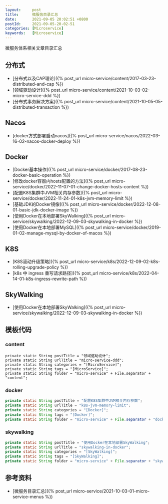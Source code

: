 ```yaml
---
layout:     post
title:      微服务目录汇总
date:       2021-09-05 20:02:51 +0800
postId:     2021-09-05-20-02-51
categories: [Microservice]
keywords:   [Microservice]
---
```

微服务体系相关文章目录汇总

## 分布式
* [分布式以及CAP理论]({% post_url micro-service/content/2017-03-23-distributed-and-cap %})
* [领域驱动设计]({% post_url micro-service/content/2021-10-03-02-micro-service-ddd %})
* [分布式事务解决方案]({% post_url micro-service/content/2021-10-05-05-distributed-transaction %})

## Nacos
* [docker方式部署启动nacos]({% post_url micro-service/nacos/2022-03-16-02-nacos-docker-deploy %})

## Docker
* [Docker基本操作]({% post_url micro-service/docker/2017-08-23-docker-basic-operation %})
* [修改docker容器内hosts配置的方法]({% post_url micro-service/docker/2022-11-07-01-change-docker-hosts-content %})
* [配置K8S集群中JVM相关内存参数]({% post_url micro-service/docker/2022-11-24-01-k8s-jvm-memory-limit %})
* [基础JDK的Docker镜像]({% post_url micro-service/docker/2022-12-08-01-basic-jdk-docker-image %})
* [使用Docker在本地部署SkyWalking]({% post_url micro-service/skywalking/2022-12-09-03-skywalking-in-docker %})
* [使用Docker在本地部署MySQL]({% post_url micro-service/docker/2019-01-02-manage-mysql-by-docker-of-macos %})

## K8S
* [K8S滚动升级策略]({% post_url micro-service/k8s/2022-12-09-02-k8s-rolling-upgrade-policy %})
* [k8s 中 ingress 重写请求路径]({% post_url micro-service/k8s/2022-04-14-01-k8s-ingress-rewrite-path %})

## SkyWalking
* [使用Docker在本地部署SkyWalking]({% post_url micro-service/skywalking/2022-12-09-03-skywalking-in-docker %})

## 模板代码

### content
```content
private static String postTitle = "领域驱动设计";
private static String urlTitle = "micro-service-ddd";
private static String categories = "[MicroService]";
private static String tags = "[MicroService]";
private static String folder = "micro-service" + File.separator + "content";
```

### docker
```java
private static String postTitle = "配置K8S集群中JVM相关内存参数";
private static String urlTitle = "k8s-jvm-memory-limit";
private static String categories = "[Docker]";
private static String tags = "[Docker]";
private static String folder = "micro-service" + File.separator + "docker";
```

### skywalking
```java
private static String postTitle = "使用Docker在本地部署SkyWalking";
private static String urlTitle = "skywalking-in-docker";
private static String categories = "[SkyWalking]";
private static String tags = "[SkyWalking]";
private static String folder = "micro-service" + File.separator + "skywalking";
```

## 参考资料
* [微服务目录汇总]({% post_url micro-service/2021-10-03-01-micro-service-menus %})
